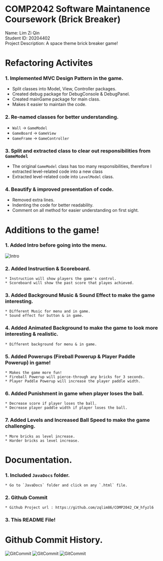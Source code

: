# COMP2042 Software Maintanence Coursework (Brick Breaker)

Name: Lim Zi Qin\
Student ID: 20204402\
Project Description: A space theme brick breaker game!


# Refactoring Activites

### 1. Implemented MVC Design Pattern in the game.
   * Split classes into Model, View, Controller packages.
   * Created debug package for DebugConsole & DebugPanel.
   * Created mainGame package for main class.
   * Makes it easier to maintain the code.

### 2. Re-named classes for better understanding.
   * `Wall` -> `GameModel`
   * `GameBoard` -> `GameView`
   * `GameFrame` -> `GameController`

### 3. Split and extracted class to clear out responsibilities from `GameModel`
   * The original `GameModel` class has too many responsibilities, therefore I extracted level-related code   into a new class
   * Extracted level-related code into `LevelModel` class.

### 4. Beautify & improved presentation of code.
   * Removed extra lines.
   * Indenting the code for better readability.
   * Comment on all method for easier understanding on first sight.

# Additions to the game!

### 1. Added Intro before going into the menu.
   ![Intro](/Images/IntroView.png)

### 2. Added Instruction & Scoreboard.
	* Instruction will show players the game's control.
	* Scoreboard will show the past score that playes achieved.

### 3. Added Background Music & Sound Effect to make the game interesting.
	* Different Music for menu and in game.
	* Sound effect for button & in game.

### 4. Added Animated Background to make the game to look more interesting & realistic.
	* Different background for menu & in game.

### 5. Added Powerups (Fireball Powerup & Player Paddle Powerup) in game! 
	* Makes the game more fun!
	* Fireball Powerup will pierce-through any bricks for 3 seconds.
	* Player Paddle Powerup will increase the player paddle width.

### 6. Added Punishment in game when player loses the ball.
	* Decrease score if player loses the ball.
	* Decrease player paddle width if player loses the ball.

### 7. Added Levels and Increased Ball Speed to make the game challenging.
	* More bricks as level increase.
	* Harder bricks as level increase.

# Documentation.

### 1. Included `JavaDocs` folder.
	* Go to `JavaDocs` folder and click on any `.html` file.

### 2. Github Commit
	* Github Project url : https://github.com/zqlim86/COMP2042_CW_hfyzl6

### 3. This README File!


# Github Commit History.
![GitCommit](/Images/GithubCommits-1.png)
![GitCommit](/Images/GithubCommits-2.png)
![GitCommit](/Images/GithubCommits-3.png)





